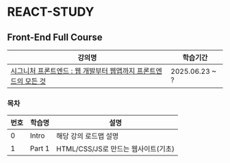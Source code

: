 # REACT-STUDY

## Front-End Full Course

| 강의명                                                                                                | 학습기간       |
| ----------------------------------------------------------------------------------------------------- | -------------- |
| [시그니처 프론트엔드 : 웹 개발부터 웹앱까지 프론트엔드의 모든 것](https://fastcampus.co.kr/dev_online_fesignature) | 2025.06.23 ~ ? |

### 목차

| 번호 | 학습명                                                     | 설명  |
| ---- | ---------------------------------------------------------- | --------- |
|0| Intro | 해당 강의 로드맵 설명 |
|1| Part 1 | HTML/CSS/JS로 만드는 웹사이트(기초) |